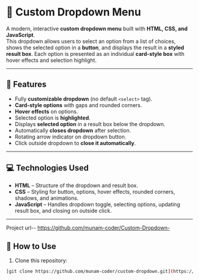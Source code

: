 # 🎯 Custom Dropdown Menu

A modern, interactive **custom dropdown menu** built with **HTML, CSS, and JavaScript**.  
This dropdown allows users to select an option from a list of choices, shows the selected option in a **button**, and displays the result in a **styled result box**. Each option is presented as an individual **card-style box** with hover effects and selection highlight.

---

## 🌟 Features

- Fully **customizable dropdown** (no default `<select>` tag).  
- **Card-style options** with gaps and rounded corners.  
- **Hover effects** on options.  
- Selected option is **highlighted**.  
- Displays **selected option** in a result box below the dropdown.  
- Automatically **closes dropdown** after selection.  
- Rotating arrow indicator on dropdown button.  
- Click outside dropdown to **close it automatically**.  

---

## 💻 Technologies Used

- **HTML** – Structure of the dropdown and result box.  
- **CSS** – Styling for button, options, hover effects, rounded corners, shadows, and animations.  
- **JavaScript** – Handles dropdown toggle, selecting options, updating result box, and closing on outside click.  

---

Project url--
https://github.com/munam-coder/Custom-Dropdown-

## 🚀 How to Use

1. Clone this repository:  
```bash
[git clone https://github.com/munam-coder/custom-dropdown.git](https://github.com/munam-coder/Custom-Dropdown-.git)
